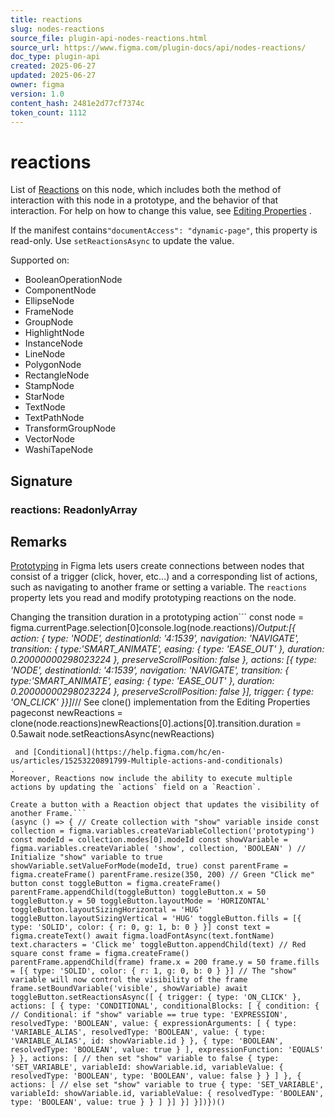 ```yaml
---
title: reactions
slug: nodes-reactions
source_file: plugin-api-nodes-reactions.html
source_url: https://www.figma.com/plugin-docs/api/nodes-reactions/
doc_type: plugin-api
created: 2025-06-27
updated: 2025-06-27
owner: figma
version: 1.0
content_hash: 2481e2d77cf7374c
token_count: 1112
---
```

# reactions

List of [Reactions](/plugin-docs/api/Reaction/)
 on this node, which includes both the method of interaction with this node in a prototype, and the behavior of that interaction. For help on how to change this value, see [Editing Properties](/plugin-docs/editing-properties/)
.

If the manifest contains`"documentAccess": "dynamic-page"`, this property is read-only. Use `setReactionsAsync` to update the value.

 Supported on:

- BooleanOperationNode
- ComponentNode
- EllipseNode
- FrameNode
- GroupNode
- HighlightNode
- InstanceNode
- LineNode
- PolygonNode
- RectangleNode
- StampNode
- StarNode
- TextNode
- TextPathNode
- TransformGroupNode
- VectorNode
- WashiTapeNode

## Signature

### reactions: ReadonlyArray

## Remarks

[Prototyping](https://help.figma.com/hc/en-us/articles/360040314193-Guide-to-prototyping-in-Figma)
 in Figma lets users create connections between nodes that consist of a trigger (click, hover, etc...) and a corresponding list of actions, such as navigating to another frame or setting a variable. The `reactions` property lets you read and modify prototyping reactions on the node.

Changing the transition duration in a prototyping action```
const node = figma.currentPage.selection[0]console.log(node.reactions)/*Output:[{ action: { type: 'NODE', destinationId: '4:1539', navigation: 'NAVIGATE', transition: { type:'SMART_ANIMATE', easing: { type: 'EASE_OUT' }, duration: 0.20000000298023224 }, preserveScrollPosition: false }, actions: [{ type: 'NODE', destinationId: '4:1539', navigation: 'NAVIGATE', transition: { type:'SMART_ANIMATE', easing: { type: 'EASE_OUT' }, duration: 0.20000000298023224 }, preserveScrollPosition: false }], trigger: { type: 'ON_CLICK' }}]*/// See clone() implementation from the Editing Properties pageconst newReactions = clone(node.reactions)newReactions[0].actions[0].transition.duration = 0.5await node.setReactionsAsync(newReactions)
```It is also possible to add Advanced Prototyping action types through the Plugin API: [Set Variable](https://help.figma.com/hc/en-us/articles/14506587589399-Use-variables-in-prototypes)
 and [Conditional](https://help.figma.com/hc/en-us/articles/15253220891799-Multiple-actions-and-conditionals)
.
Moreover, Reactions now include the ability to execute multiple actions by updating the `actions` field on a `Reaction`.

Create a button with a Reaction object that updates the visibility of another Frame.```
(async () => { // Create collection with "show" variable inside const collection = figma.variables.createVariableCollection('prototyping') const modeId = collection.modes[0].modeId const showVariable = figma.variables.createVariable( 'show', collection, 'BOOLEAN' ) // Initialize "show" variable to true showVariable.setValueForMode(modeId, true) const parentFrame = figma.createFrame() parentFrame.resize(350, 200) // Green "Click me" button const toggleButton = figma.createFrame() parentFrame.appendChild(toggleButton) toggleButton.x = 50 toggleButton.y = 50 toggleButton.layoutMode = 'HORIZONTAL' toggleButton.layoutSizingHorizontal = 'HUG' toggleButton.layoutSizingVertical = 'HUG' toggleButton.fills = [{ type: 'SOLID', color: { r: 0, g: 1, b: 0 } }] const text = figma.createText() await figma.loadFontAsync(text.fontName) text.characters = 'Click me' toggleButton.appendChild(text) // Red square const frame = figma.createFrame() parentFrame.appendChild(frame) frame.x = 200 frame.y = 50 frame.fills = [{ type: 'SOLID', color: { r: 1, g: 0, b: 0 } }] // The "show" variable will now control the visibility of the frame frame.setBoundVariable('visible', showVariable) await toggleButton.setReactionsAsync([ { trigger: { type: 'ON_CLICK' }, actions: [ { type: 'CONDITIONAL', conditionalBlocks: [ { condition: { // Conditional: if "show" variable == true type: 'EXPRESSION', resolvedType: 'BOOLEAN', value: { expressionArguments: [ { type: 'VARIABLE_ALIAS', resolvedType: 'BOOLEAN', value: { type: 'VARIABLE_ALIAS', id: showVariable.id } }, { type: 'BOOLEAN', resolvedType: 'BOOLEAN', value: true } ], expressionFunction: 'EQUALS' } }, actions: [ // then set "show" variable to false { type: 'SET_VARIABLE', variableId: showVariable.id, variableValue: { resolvedType: 'BOOLEAN', type: 'BOOLEAN', value: false } } ] }, { actions: [ // else set "show" variable to true { type: 'SET_VARIABLE', variableId: showVariable.id, variableValue: { resolvedType: 'BOOLEAN', type: 'BOOLEAN', value: true } } ] }] }] }])})()
```